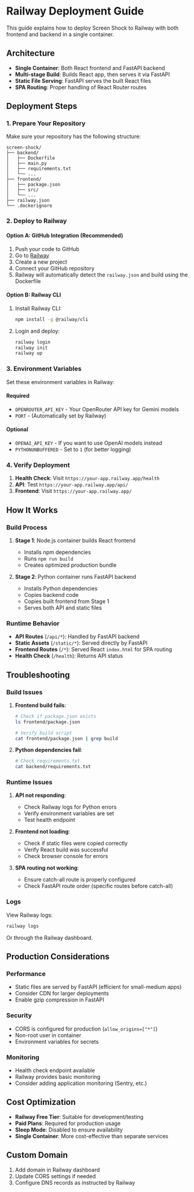 # Railway Deployment Guide

This guide explains how to deploy Screen Shock to Railway with both frontend and backend in a single container.

## Architecture

- **Single Container**: Both React frontend and FastAPI backend
- **Multi-stage Build**: Builds React app, then serves it via FastAPI
- **Static File Serving**: FastAPI serves the built React files
- **SPA Routing**: Proper handling of React Router routes

## Deployment Steps

### 1. Prepare Your Repository

Make sure your repository has the following structure:
```
screen-shock/
├── backend/
│   ├── Dockerfile
│   ├── main.py
│   ├── requirements.txt
│   └── ...
├── frontend/
│   ├── package.json
│   ├── src/
│   └── ...
├── railway.json
└── .dockerignore
```

### 2. Deploy to Railway

#### Option A: GitHub Integration (Recommended)

1. Push your code to GitHub
2. Go to [Railway](https://railway.app)
3. Create a new project
4. Connect your GitHub repository
5. Railway will automatically detect the `railway.json` and build using the Dockerfile

#### Option B: Railway CLI

1. Install Railway CLI:
   ```bash
   npm install -g @railway/cli
   ```

2. Login and deploy:
   ```bash
   railway login
   railway init
   railway up
   ```

### 3. Environment Variables

Set these environment variables in Railway:

#### Required
- `OPENROUTER_API_KEY` - Your OpenRouter API key for Gemini models
- `PORT` - (Automatically set by Railway)

#### Optional
- `OPENAI_API_KEY` - If you want to use OpenAI models instead
- `PYTHONUNBUFFERED` - Set to `1` (for better logging)

### 4. Verify Deployment

1. **Health Check**: Visit `https://your-app.railway.app/health`
2. **API**: Test `https://your-app.railway.app/api/`
3. **Frontend**: Visit `https://your-app.railway.app/`

## How It Works

### Build Process

1. **Stage 1**: Node.js container builds React frontend
   - Installs npm dependencies
   - Runs `npm run build`
   - Creates optimized production bundle

2. **Stage 2**: Python container runs FastAPI backend
   - Installs Python dependencies
   - Copies backend code
   - Copies built frontend from Stage 1
   - Serves both API and static files

### Runtime Behavior

- **API Routes** (`/api/*`): Handled by FastAPI backend
- **Static Assets** (`/static/*`): Served directly by FastAPI
- **Frontend Routes** (`/*`): Served React `index.html` for SPA routing
- **Health Check** (`/health`): Returns API status

## Troubleshooting

### Build Issues

1. **Frontend build fails**:
   ```bash
   # Check if package.json exists
   ls frontend/package.json
   
   # Verify build script
   cat frontend/package.json | grep build
   ```

2. **Python dependencies fail**:
   ```bash
   # Check requirements.txt
   cat backend/requirements.txt
   ```

### Runtime Issues

1. **API not responding**:
   - Check Railway logs for Python errors
   - Verify environment variables are set
   - Test health endpoint

2. **Frontend not loading**:
   - Check if static files were copied correctly
   - Verify React build was successful
   - Check browser console for errors

3. **SPA routing not working**:
   - Ensure catch-all route is properly configured
   - Check FastAPI route order (specific routes before catch-all)

### Logs

View Railway logs:
```bash
railway logs
```

Or through the Railway dashboard.

## Production Considerations

### Performance
- Static files are served by FastAPI (efficient for small-medium apps)
- Consider CDN for larger deployments
- Enable gzip compression in FastAPI

### Security
- CORS is configured for production (`allow_origins=["*"]`)
- Non-root user in container
- Environment variables for secrets

### Monitoring
- Health check endpoint available
- Railway provides basic monitoring
- Consider adding application monitoring (Sentry, etc.)

## Cost Optimization

- **Railway Free Tier**: Suitable for development/testing
- **Paid Plans**: Required for production usage
- **Sleep Mode**: Disabled to ensure availability
- **Single Container**: More cost-effective than separate services

## Custom Domain

1. Add domain in Railway dashboard
2. Update CORS settings if needed
3. Configure DNS records as instructed by Railway